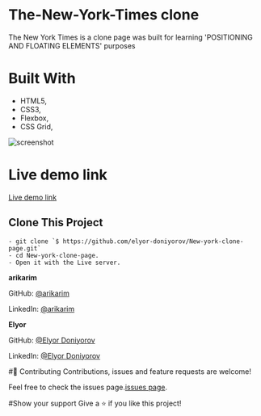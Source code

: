 # The-New-York-Times clone

The New York Times is a clone page was built for learning 'POSITIONING AND FLOATING ELEMENTS' purposes

# Built With

- HTML5, 
- CSS3, 
- Flexbox, 
- CSS Grid, 

![screenshot](./img/readme.png)

# Live demo link
[Live demo link](https://rawcdn.githack.com/elyor-doniyorov/New-york-clone-page/e2ff911c732911524e89b3cc25d9d8d3bb6cbd2f/index.html)


## Clone This Project
```
- git clone `$ https://github.com/elyor-doniyorov/New-york-clone-page.git`
- cd New-york-clone-page.
- Open it with the Live server.
```


**arikarim**

 GitHub: [@arikarim](https://github.com/arikarim)
 
 LinkedIn: [@arikarim](https://www.linkedin.com/in/ari-karim-523bb81b3)

 **Elyor**

 GitHub: [@Elyor Doniyorov](https://github.com/elyor-doniyorov)
 
 LinkedIn: [@Elyor Doniyorov](https://www.linkedin.com/in/elyor-doniyorov/)


#🤝 Contributing
Contributions, issues and feature requests are welcome!

Feel free to check the issues page.[issues page]().

#Show your support
Give a ⭐️ if you like this project!
